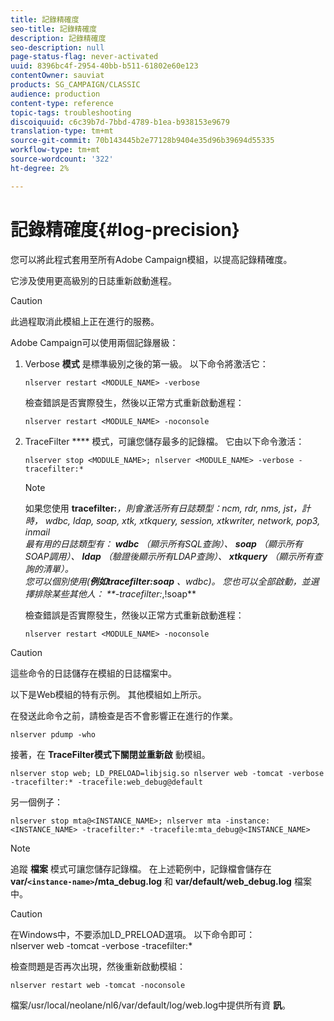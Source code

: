 ```yaml
---
title: 記錄精確度
seo-title: 記錄精確度
description: 記錄精確度
seo-description: null
page-status-flag: never-activated
uuid: 8396bc4f-2954-40bb-b511-61802e60e123
contentOwner: sauviat
products: SG_CAMPAIGN/CLASSIC
audience: production
content-type: reference
topic-tags: troubleshooting
discoiquuid: c6c39b7d-7bbd-4789-b1ea-b938153e9679
translation-type: tm+mt
source-git-commit: 70b143445b2e77128b9404e35d96b39694d55335
workflow-type: tm+mt
source-wordcount: '322'
ht-degree: 2%

---
```



# 記錄精確度{#log-precision}

您可以將此程式套用至所有Adobe Campaign模組，以提高記錄精確度。

它涉及使用更高級別的日誌重新啟動進程。

>[!CAUTION]
>
>此過程取消此模組上正在進行的服務。

Adobe Campaign可以使用兩個記錄層級：

1. Verbose **模式** 是標準級別之後的第一級。 以下命令將激活它：

   ```
   nlserver restart <MODULE_NAME> -verbose 
   ```

   檢查錯誤是否實際發生，然後以正常方式重新啟動進程：

   ```
   nlserver restart <MODULE_NAME> -noconsole
   ```

1. TraceFilter **** 模式，可讓您儲存最多的記錄檔。 它由以下命令激活：

   ```
   nlserver stop <MODULE_NAME>; nlserver <MODULE_NAME> -verbose -tracefilter:*
   ```

   >[!NOTE]
   >
   >如果您使用 **tracefilter:***，則會激活所有日誌類型：ncm, rdr, nms, jst，計時， wdbc, ldap, soap, xtk, xtkquery, session, xtkwriter, network, pop3, inmail\
   最有用的日誌類型有： **wdbc** （顯示所有SQL查詢）、 **soap** （顯示所有SOAP調用）、 **ldap** （驗證後顯示所有LDAP查詢）、 **xtkquery** （顯示所有查詢的清單）。\
   您可以個別使用(**例如tracefilter:soap** 、wdbc)。 您也可以全部啟動，並選擇排除某些其他人： **-tracefilter:*,!soap**

   檢查錯誤是否實際發生，然後以正常方式重新啟動進程：

   ```
   nlserver restart <MODULE_NAME> -noconsole
   ```

>[!CAUTION]
這些命令的日誌儲存在模組的日誌檔案中。

以下是Web模組的特有示例。 其他模組如上所示。

在發送此命令之前，請檢查是否不會影響正在進行的作業。

```
nlserver pdump -who
```

接著，在 **TraceFilter模式下關閉並重新啟** 動模組。

```
nlserver stop web; LD_PRELOAD=libjsig.so nlserver web -tomcat -verbose -tracefilter:* -tracefile:web_debug@default
```

另一個例子：

```
nlserver stop mta@<INSTANCE_NAME>; nlserver mta -instance:<INSTANCE_NAME> -tracefilter:* -tracefile:mta_debug@<INSTANCE_NAME>
```

>[!NOTE]
追蹤 **檔案** 模式可讓您儲存記錄檔。 在上述範例中，記錄檔會儲存在 **var/`<instance-name>`/mta_debug.log** 和 **var/default/web_debug.log** 檔案中。

>[!CAUTION]
在Windows中，不要添加LD_PRELOAD選項。 以下命令即可：\
nlserver web -tomcat -verbose -tracefilter:*

檢查問題是否再次出現，然後重新啟動模組：

```
nlserver restart web -tomcat -noconsole
```

檔案/usr/local/neolane/nl6/var/default/log/web.log中提供所有資 **訊**。
